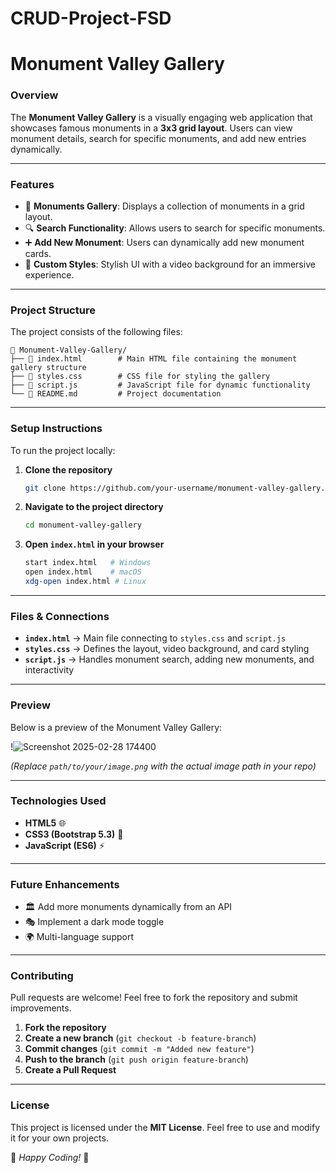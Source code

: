 # CRUD-Project-FSD
# Monument Valley Gallery

### **Overview**
The **Monument Valley Gallery** is a visually engaging web application that showcases famous monuments in a **3x3 grid layout**. Users can view monument details, search for specific monuments, and add new entries dynamically.

---

### **Features**
- 📸 **Monuments Gallery**: Displays a collection of monuments in a grid layout.
- 🔍 **Search Functionality**: Allows users to search for specific monuments.
- ➕ **Add New Monument**: Users can dynamically add new monument cards.
- 🎨 **Custom Styles**: Stylish UI with a video background for an immersive experience.

---

### **Project Structure**
The project consists of the following files:

```
📂 Monument-Valley-Gallery/
├── 📄 index.html        # Main HTML file containing the monument gallery structure
├── 📄 styles.css        # CSS file for styling the gallery
├── 📄 script.js         # JavaScript file for dynamic functionality
└── 📄 README.md         # Project documentation
```

---

### **Setup Instructions**
To run the project locally:

1. **Clone the repository**
   ```sh
   git clone https://github.com/your-username/monument-valley-gallery.git
   ```

2. **Navigate to the project directory**
   ```sh
   cd monument-valley-gallery
   ```

3. **Open `index.html` in your browser**
   ```sh
   start index.html   # Windows
   open index.html    # macOS
   xdg-open index.html # Linux
   ```

---

### **Files & Connections**
- **`index.html`** → Main file connecting to `styles.css` and `script.js`
- **`styles.css`** → Defines the layout, video background, and card styling
- **`script.js`** → Handles monument search, adding new monuments, and interactivity

---

### **Preview**
Below is a preview of the Monument Valley Gallery:

!![Screenshot 2025-02-28 174400](https://github.com/user-attachments/assets/258ad0cc-16ce-4e70-a137-b93e7c7127c1)

*(Replace `path/to/your/image.png` with the actual image path in your repo)*

---

### **Technologies Used**
- **HTML5** 🌐
- **CSS3 (Bootstrap 5.3)** 🎨
- **JavaScript (ES6)** ⚡

---

### **Future Enhancements**
- 🏛️ Add more monuments dynamically from an API
- 🎭 Implement a dark mode toggle
- 🌍 Multi-language support

---

### **Contributing**
Pull requests are welcome! Feel free to fork the repository and submit improvements.

1. **Fork the repository**
2. **Create a new branch** (`git checkout -b feature-branch`)
3. **Commit changes** (`git commit -m "Added new feature"`)
4. **Push to the branch** (`git push origin feature-branch`)
5. **Create a Pull Request**

---

### **License**
This project is licensed under the **MIT License**. Feel free to use and modify it for your own projects.

📌 *Happy Coding!* 🎉

